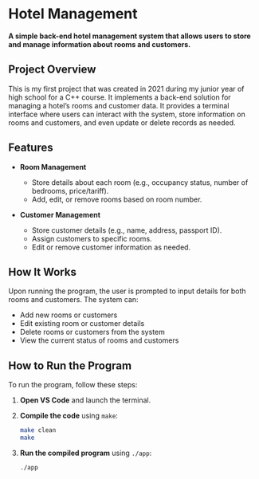 # Hotel Management

**A simple back-end hotel management system that allows users to store and manage information about rooms and customers.**

## Project Overview

This is my first project that was created in 2021 during my junior year of high school for a C++ course. It implements a back-end solution for managing a hotel’s rooms and customer data. It provides a terminal interface where users can interact with the system, store information on rooms and customers, and even update or delete records as needed.

## Features

- **Room Management**  
  - Store details about each room (e.g., occupancy status, number of bedrooms, price/tariff).
  - Add, edit, or remove rooms based on room number.

- **Customer Management**  
  - Store customer details (e.g., name, address, passport ID).
  - Assign customers to specific rooms.
  - Edit or remove customer information as needed.

## How It Works

Upon running the program, the user is prompted to input details for both rooms and customers. The system can:
- Add new rooms or customers
- Edit existing room or customer details
- Delete rooms or customers from the system
- View the current status of rooms and customers

## How to Run the Program

To run the program, follow these steps:

1. **Open VS Code** and launch the terminal.

2. **Compile the code** using `make`:
   ```bash
   make clean
   make

3. **Run the compiled program** using `./app`:
   ```bash
   ./app
